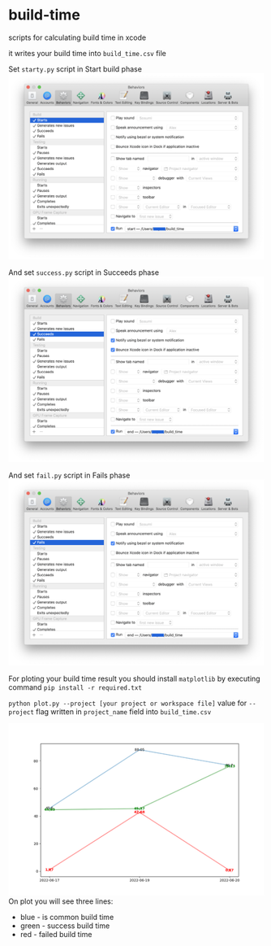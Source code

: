 # build-time

scripts for calculating build time in xcode

it writes your build time into `build_time.csv` file

Set `starty.py` script in Start build phase
![start script run](https://raw.githubusercontent.com/svvoff/build-time/master/images/start.png)

And set `success.py` script in Succeeds phase
![success script run](https://raw.githubusercontent.com/svvoff/build-time/master/images/success_end.png)

And set `fail.py` script in  Fails phase
![fail script run](https://raw.githubusercontent.com/svvoff/build-time/master/images/fail_end.png)

For ploting your build time result you should install `matplotlib` by executing command `pip install -r required.txt`

`python plot.py --project [your project or workspace file]` value for `--project` flag written in `project_name` field into `build_time.csv`

![plot example](https://raw.githubusercontent.com/svvoff/build-time/master/images/figure_example.png)
On plot you will see three lines:
- blue - is common build time
- green - success build time
- red - failed build time